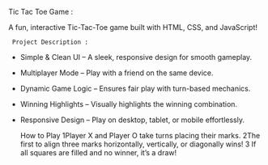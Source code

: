 
 Tic Tac Toe Game :    

 
A fun, interactive Tic-Tac-Toe game built with HTML, CSS, and JavaScript!
  
     Project Description :
* Simple & Clean UI – A sleek, responsive design for smooth gameplay.
* Multiplayer Mode – Play with a friend on the same device.
* Dynamic Game Logic – Ensures fair play with turn-based mechanics.
* Winning Highlights – Visually highlights the winning combination.
* Responsive Design – Play on desktop, tablet, or mobile effortlessly.


  How to Play
1️Player X and Player O take turns placing their marks.
2️The first to align three marks horizontally, vertically, or diagonally wins!
3️ If all squares are filled and no winner, it’s a draw!
